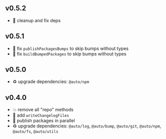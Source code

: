 ## v0.5.2

* 🐞 cleanup and fix deps

## v0.5.1

* 🐞 fix `publishPackagesBumps` to skip bumps without types
* 🐞 fix `buildBumpedPackages` to skip bumps without types

## v0.5.0

* ♻️ upgrade dependencies: `@auto/npm`

## v0.4.0

* 💥 remove all "repo" methods
* 🌱 add `writeChangelogFiles`
* 🐞 publish packages in parallel
* ♻️ upgrade dependencies: `@auto/log`, `@auto/bump`, `@auto/git`, `@auto/npm`, `@auto/fs`, `@auto/utils`
